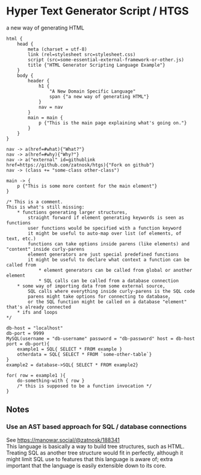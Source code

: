 # Hyper Text Generator Script / HTGS
a new way of generating HTML
```
html {
	head {
		meta (charset = utf-8)
		link (rel=stylesheet src=stylesheet.css)
		script (src=some-essential-external-framework-or-other.js)
		title {"HTML Generator Scripting Language Example"}
	}
	body {
		header {
			h1 {
				"A New Domain Specific Language"
				span {"a new way of generating HTML"}
			}
			nav = nav
		}
		main = main {
			p {"This is the main page explaining what's going on."}
		}
	}
}

nav -> a(href=#what){"What?"}
nav -> a(href=#why){"Why?"}
nav -> a("external" id=githublink href=https://github.com/zatnosk/htgs){"Fork on github"}
nav -> (class += "some-class other-class")

main -> {
	p {"This is some more content for the main element"}
}

/* This is a comment.
This is what's still missing:
	* functions generating larger structures,
		straight forward if element generating keywords is seen as functions
		user functions would be specified with a function keyword
		it might be useful to auto-map over list (of elements, of text, etc.)
		functions can take options inside parens (like elements) and "content" inside curly-parens
		element generators are just special predefined functions
		it might be useful to declare what context a function can be called from
			* element generators can be called from global or another element
			* SQL calls can be called from a database connection
	* some way of importing data from some external source,
		SQL calls where everything inside curly-parens is the SQL code
		parens might take options for connecting to database,
		or the SQL function might be called on a database "element" that's already connected
	* ifs and loops
*/

db-host = "localhost"
db-port = 9999
MySQL(username = "db-username" password = "db-password" host = db-host port = db-port){
	example1 = SQL{ SELECT * FROM example }
	otherdata = SQL{ SELECT * FROM `some-other-table`}
}
example2 = database->SQL{ SELECT * FROM example2}

for( row = example1 ){
	do-something-with { row }
	/* this is supposed to be a function invocation */
}
```

## Notes
### Use an AST based approach for SQL / database connections
See https://manowar.social/@zatnosk/188341 \
This language is basically a way to build tree structures, such as HTML. Treating SQL as another tree structure would fit in perfectly, although it might limit SQL use to features that this language is aware of; extra important that the language is easily extensible down to its core.
